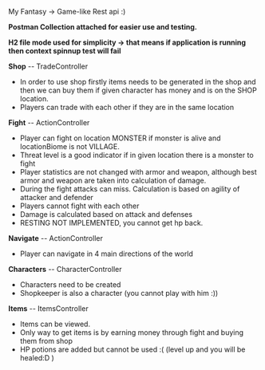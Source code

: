 My Fantasy -> Game-like Rest api :)

**Postman Collection attached for easier use and testing.**

**H2 file mode used for simplicity -> that means if application is running then context spinnup test will fail**

**Shop** -- TradeController

- In order to use shop firstly items needs to be generated in the shop and then we can buy them if given character has
  money and is on the SHOP location.
- Players can trade with each other if they are in the same location

**Fight** -- ActionController

- Player can fight on location MONSTER if monster is alive and locationBiome is not VILLAGE.
- Threat level is a good indicator if in given location there is a monster to fight
- Player statistics are not changed with armor and weapon, although best armor and weapon are taken into calculation of
  damage.
- During the fight attacks can miss. Calculation is based on agility of attacker and defender
- Players cannot fight with each other
- Damage is calculated based on attack and defenses
- RESTING NOT IMPLEMENTED, you cannot get hp back.

**Navigate** -- ActionController

- Player can navigate in 4 main directions of the world

**Characters** -- CharacterController
- Characters need to be created
- Shopkeeper is also a character (you cannot play with him :))

**Items** -- ItemsController
- Items can be viewed.
- Only way to get items is by earning money through fight and buying them from shop
- HP potions are added but cannot be used :( (level up and you will be healed:D ) 


